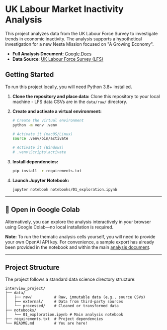

# UK Labour Market Inactivity Analysis

This project analyzes data from the UK Labour Force Survey to investigate trends in economic inactivity. The analysis supports a hypothetical investigation for a new Nesta Mission focused on "A Growing Economy".

  - **Full Analysis Document**: [Google Docs](https://docs.google.com/document/d/12BrwzeASjTUqxsiNHTftcSD7gW4P4OOKcdcvdLcTebY/edit?usp=sharing)
  - **Data Source**: [UK Labour Force Survey (LFS)](https://www.ons.gov.uk/surveys/informationforhouseholdsandindividuals/householdandindividualsurveys/labourforcesurvey)


## Getting Started

To run this project locally, you will need Python 3.8+ installed.

1.  **Clone the repository and place data:**
    Clone this repository to your local machine - LFS data CSVs are in the `data/raw/` directory.

2.  **Create and activate a virtual environment:**

    ```bash
    # Create the virtual environment
    python -m venv .venv

    # Activate it (macOS/Linux)
    source .venv/bin/activate

    # Activate it (Windows)
    # .venv\Scripts\activate
    ```

3.  **Install dependencies:**

    ```bash
    pip install -r requirements.txt
    ```

4.  **Launch Jupyter Notebook:**

    ```bash
    jupyter notebook notebooks/01_exploration.ipynb
    ```

-----

## 🚀 Open in Google Colab

Alternatively, you can explore the analysis interactively in your browser using Google Colab—no local installation is required.

[](https://colab.research.google.com/github/monkeymoves/nesta/blob/master/notebooks/01_exploration.ipynb)

**Note:** To run the thematic analysis cells yourself, you will need to provide your own OpenAI API key. For convenience, a sample export has already been provided in the notebook and within the main [analysis document](https://docs.google.com/document/d/12BrwzeASjTUqxsiNHTftcSD7gW4P4OOKcdcvdLcTebY/edit?tab=t.0).

-----

## Project Structure

The project follows a standard data science directory structure:

```
interview_project/
├── data/
│   ├── raw/          # Raw, immutable data (e.g., source CSVs)
│   ├── external/     # Data from third-party sources
│   └── processed/    # Cleaned or transformed data
├── notebooks/
│   └── 01_exploration.ipynb # Main analysis notebook
├── requirements.txt  # Project dependencies
└── README.md         # You are here!
```